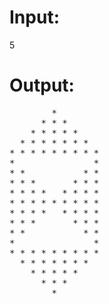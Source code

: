 # Input:
5
# Output:
<pre>
        *                                                                                                                                       
      * * *                                                                                                                                     
    * * * * *                                                                                                                                   
  * * * * * * *                                                                                                                                 
* * * * * * * * *                                                                                                                               
*               *                                                                                                                               
* *           * *                                                                                                                               
* * *       * * *                                                                                                                               
* * * *   * * * *                                                                                                                               
* * * * * * * * *                                                                                                                               
* * * *   * * * *                                                                                                                               
* * *       * * *                                                                                                                               
* *           * *                                                                                                                               
*               *                                                                                                                               
* * * * * * * * *                                                                                                                               
  * * * * * * *                                                                                                                                 
    * * * * *                                                                                                                                   
      * * *                                                                                                                                     
        *                </pre>
